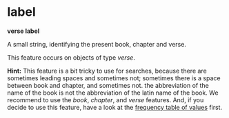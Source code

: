 # label

**verse label**


A small string, identifying the present book, chapter and verse.

This feature occurs on objects of type *verse*.

**Hint:**
This feature is a bit tricky to use for searches,
because there are sometimes leading spaces and sometimes not;
sometimes there is a space between book and chapter, and sometimes not.
the abbreviation of the name of the book is not the abbreviation of the latin name of the book.
We recommend to use the *book*, *chapter*, and *verse* features.
And, if you decide to use this feature, have a look at the
[frequency table of values](../index/label)
first.
